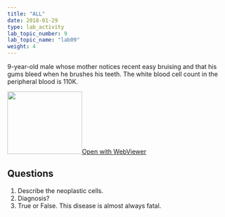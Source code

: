 ```yaml
---
title: "ALL"
date: 2018-01-29
type: lab_activity
lab_topic_number: 9
lab_topic_name: "lab09"
weight: 4
---
```

<div class="entrybody">
<p>9-year-old male whose mother notices recent easy bruising and that his gums bleed when he brushes his teeth. The white blood cell count in the peripheral blood is 110K.<br clear="all"></p>

<div class="thumbnail"><a href="https://pathologylab.ctl.columbia.edu/slides/slideheme_path_04/" target="_blank"><img alt="" src="/assets/images/slide_hemepath4.jpg" width="170" height="142" class="mt-image-left"></a><a href="https://pathologylab.ctl.columbia.edu/slides/slideheme_path_04/" target="_blank">Open with WebViewer</a></div>

<h2>Questions</h2>


<ol>
<li>Describe the neoplastic cells.</li>
<li> Diagnosis?</li>
<li>True or False. This disease is almost always fatal.</li>
</ol>


						
</div>
